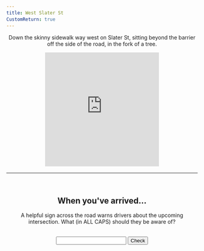 ```yaml
---
title: West Slater St
CustomReturn: true
---
```


<div style="text-align:center">
  <p align="center">
    Down the skinny sidewalk way west on Slater St, sitting beyond the barrier off the side of the road, in the fork of a tree.
  </p>
</div>

<div style="text-align:center">
<iframe src="https://www.google.com/maps/embed?pb=!1m18!1m12!1m3!1d2355.113567163806!2d-75.71041348972295!3d45.41502971732082!2m3!1f0!2f0!3f0!3m2!1i1024!2i768!4f13.1!3m3!1m2!1s0x0%3A0x0!2zNDXCsDI0JzU0LjEiTiA3NcKwNDInMzIuNCJX!5e0!3m2!1sen!2sca!4v1535958471165" width="300" height="300" frameborder="0" style="border:0" allowfullscreen></iframe>
</div>
  
<hr>
  
<br>
<div style="text-align:center">
  <p align="center">
    <h2>When you've arrived...</h2>
    A helpful sign across the road warns drivers about the upcoming intersection. What (in ALL CAPS) should they be aware of?
  </p>
</div>
<br>

<div style="text-align:center">
  <form id="FirstQ" onSubmit="dogs(); return false;">
    <input type="text" id="answer" name="user_name" />
    <input type="button" value="Check" onclick="dogs(); return false;" />
  </form>
</div>

<div style="text-align:center">
  <p id="demo"></p>
</div>

<div id="FirstAnswer" style="display: none; text-align:center">
  <hr>
  <br>
  <h2>A closer look</h2>
  <img id="imgFirstAnswer" src="none.jpg" height="534" width="300">
  <p id="fa_txt"></p>
  <br>
</div>  

<div id="SecondAnswer" style="display: none; text-align:center">
  <hr>
  <br>
  <h2>The last step</h2>
  Find your gentleman friend and say to him the magical phrase:
  <br>
  <b>
  <p id="DecodedMessage" style="color:rgb(43, 215, 215);font-size:22px"></p>
  </b>
  <br>
</div>  

<script src = "/7571101397556063/htools.js"></script>

<script>
  var img_fa  = "IMAG0207.jpg"
  var h_fa    = 1.064858248955992e+28
  var h_sa    = 8245356102421490000
  
  function dogs() {
      var text = document.getElementById("FirstQ").elements[0].value;
      var HashResult = lazyHash(text);
      //text = text + "<br>" + HashResult;

      setCookie("loc1_FirstAnswerCookie", text, 365)
      //document.getElementById("demo").innerHTML = text;

    if (HashResult == h_fa) 
    {
      document.getElementById("demo").innerHTML = "Success!";
      document.getElementById("imgFirstAnswer").src = f(img_fa);
      document.getElementById("fa_txt").innerHTML = A_Decode("RRazjmp4gbqaazjmtgrvp4qaqzqqtbp4sxqzgbgbtbrvp4qzp4gbwsumujp4ynazfvp4hnqatbp4wwqzfvp4yhjmgbtbjmyhp4azujp4rrazjmfvp4gbwsrvtbp4azynp4hnqatbp4fvazqzrv..p4WSynp4rrazjmp4gbtbtbp4qzp4gbwsumujp4wwwshnqap4qzp4tgwshnhntgtbp4ecqzfvhnazazujp4hnfvjmecrf,,p4rrazjm''qqtbp4umazujtbp4hnazazp4ynqzfv..");
      document.getElementById("FirstAnswer").style.display = "block";
    }
    else if (HashResult == 210726503048)
    {
      alert("Reset!");
      setCookie("loc1_SecondAnswerCookie", "", 365);
    }
    else 
    {
      document.getElementById("demo").innerHTML = "Try again :( <br> (Your last try was: \"" + text + "\")";
      document.getElementById("FirstAnswer").style.display = "none";
      document.getElementById("SecondAnswer").style.display = "none";
    }
  }

  function f(ta) {
   //Cheater!!
   //alert("/" + parseInt((lazyHash("1510129177")-lazyHash("crumblies") + 31)/1000000000) + "/" + ta);
   return "/" + parseInt((lazyHash("1510129177")-lazyHash("crumblies") + 31)/1000000000) + "/" + ta;
  } 

  function lazyHash(InString) {
      var hash = 5381;
      for(var i = 0; i < InString.length; i++)
      {
         hash = hash*33 + InString.charCodeAt(i);
      }
      return hash;
  }

  function setCookie(cname, cvalue, exdays) {
      var d = new Date();
      d.setTime(d.getTime() + (exdays * 24 * 60 * 60 * 1000));
      var expires = "expires="+d.toUTCString();
      document.cookie = cname + "=" + cvalue + ";" + expires + ";path=/";
  }

  function getCookie(cname) {
      var name = cname + "=";
      var ca = document.cookie.split(';');
      for(var i = 0; i < ca.length; i++) {
          var c = ca[i];
          while (c.charAt(0) == ' ') {
              c = c.substring(1);
          }
          if (c.indexOf(name) == 0) {
              return c.substring(name.length, c.length);
          }
      }
      return "";
  }

  function getParameterByName(name) {
      name = name.replace(/[\[]/, "\\[").replace(/[\]]/, "\\]");
      var regex = new RegExp("[\\?&]" + name + "=([^&#]*)"),
          results = regex.exec(location.search);
      return results === null ? "" : decodeURIComponent(results[1].replace(/\+/g, " "));
  }

  /////////////
  /////////////

  var PreviousFirstAnswer = getCookie("loc1_FirstAnswerCookie");
  if (lazyHash(PreviousFirstAnswer) == h_fa)
  {
    document.getElementById("FirstQ").elements[0].value = PreviousFirstAnswer;
    document.getElementById("demo").innerHTML = "Success!";
    document.getElementById("imgFirstAnswer").src = f(img_fa);
    document.getElementById("fa_txt").innerHTML = A_Decode("RRazjmp4gbqaazjmtgrvp4qaqzqqtbp4sxqzgbgbtbrvp4qzp4gbwsumujp4ynazfvp4hnqatbp4wwqzfvp4yhjmgbtbjmyhp4azujp4rrazjmfvp4gbwsrvtbp4azynp4hnqatbp4fvazqzrv..p4WSynp4rrazjmp4gbtbtbp4qzp4gbwsumujp4wwwshnqap4qzp4tgwshnhntgtbp4ecqzfvhnazazujp4hnfvjmecrf,,p4rrazjm''qqtbp4umazujtbp4hnazazp4ynqzfv..");
    document.getElementById("FirstAnswer").style.display = "block";
  }

  var SecondAnswer = getParameterByName("sa")
  var PreviousSecondAnswer = getCookie("loc1_SecondAnswerCookie");
  if (lazyHash(SecondAnswer) == h_sa)
    {setCookie("loc1_SecondAnswerCookie", SecondAnswer, 365); LoadAll();} 
  else if (lazyHash(PreviousSecondAnswer) == h_sa)
    {LoadAll();}

  function LoadAll(){
    document.getElementById("demo").innerHTML = "Success!";
    document.getElementById("imgFirstAnswer").src = f(img_fa);
    document.getElementById("fa_txt").innerHTML = A_Decode("RRazjmp4gbqaazjmtgrvp4qaqzqqtbp4sxqzgbgbtbrvp4qzp4gbwsumujp4ynazfvp4hnqatbp4wwqzfvp4yhjmgbtbjmyhp4azujp4rrazjmfvp4gbwsrvtbp4azynp4hnqatbp4fvazqzrv..p4WSynp4rrazjmp4gbtbtbp4qzp4gbwsumujp4wwwshnqap4qzp4tgwshnhntgtbp4ecqzfvhnazazujp4hnfvjmecrf,,p4rrazjm''qqtbp4umazujtbp4hnazazp4ynqzfv..");
    document.getElementById("FirstAnswer").style.display = "block";

    document.getElementById("SecondAnswer").style.display = "block";
    document.getElementById("DecodedMessage").innerHTML = A_Decode("WS''yhp4hnqaazjmumqahnynjmtgp4qzujrvp4umtbujtbfvazjmgb");
  }

</script>

